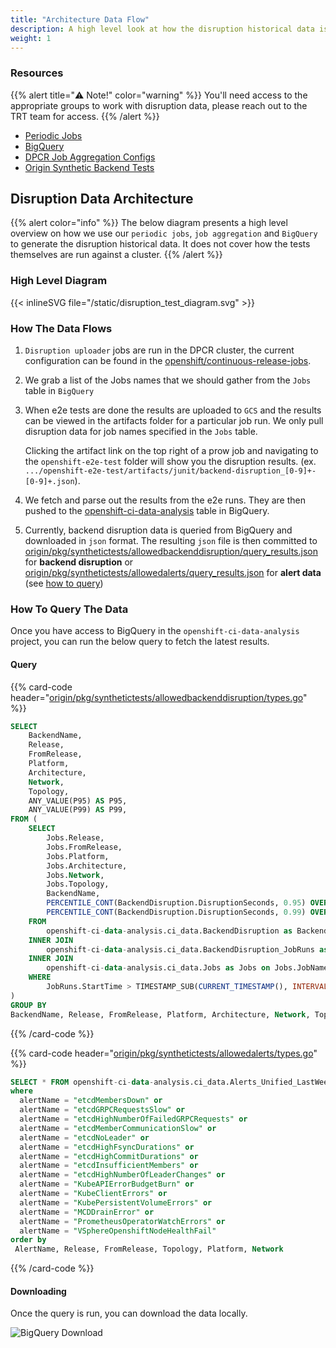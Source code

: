 ```yaml
---
title: "Architecture Data Flow"
description: A high level look at how the disruption historical data is gathered and updated.
weight: 1
---
```


### Resources

{{% alert title="⚠️ Note!" color="warning" %}}
You'll need access to the appropriate groups to work with disruption data, please reach out to the TRT team for access.
{{% /alert %}}

- [Periodic Jobs](https://github.com/openshift/release/tree/master/ci-operator/jobs/openshift/release)
- [BigQuery](https://console.cloud.google.com/bigquery?project=openshift-ci-data-analysis)
- [DPCR Job Aggregation Configs](https://github.com/openshift/continuous-release-jobs/tree/master/config/clusters/dpcr/services/dpcr-ci-job-aggregation)
- [Origin Synthetic Backend Tests](https://github.com/openshift/origin/tree/master/pkg/synthetictests/allowedbackenddisruption)

## Disruption Data Architecture

{{% alert color="info" %}}
The below diagram presents a high level overview on how we use our `periodic jobs`, `job aggregation` and `BigQuery` to generate the disruption historical data.
It does not cover how the tests themselves are run against a cluster.
{{% /alert %}}

### High Level Diagram

{{< inlineSVG file="/static/disruption_test_diagram.svg" >}}

### How The Data Flows

1. `Disruption uploader` jobs are run in the DPCR cluster, the current configuration can be found in the [openshift/continuous-release-jobs](https://github.com/openshift/continuous-release-jobs/tree/master/config/clusters/dpcr/services/dpcr-ci-job-aggregation).

1. We grab a list of the Jobs names that we should gather from the `Jobs` table in `BigQuery`

1. When e2e tests are done the results are uploaded to `GCS` and the results can be viewed in the artifacts folder for a particular job run. We only pull disruption data for job names specified in the `Jobs` table.

   Clicking the artifact link on the top right of a prow job and navigating to the `openshift-e2e-test` folder will show you the disruption results. (ex. `.../openshift-e2e-test/artifacts/junit/backend-disruption_[0-9]+-[0-9]+.json`).

1. We fetch and parse out the results from the e2e runs. They are then pushed to the [openshift-ci-data-analysis](https://console.cloud.google.com/bigquery?project=openshift-ci-data-analysis) table in BigQuery.

1. Currently, backend disruption data is queried from BigQuery and downloaded in `json` format. The resulting `json` file is then committed to [origin/pkg/synthetictests/allowedbackenddisruption/query_results.json](https://github.com/openshift/origin/blob/a93ac08b2890dbe6dee760e623c5cafb1d8c9f97/pkg/synthetictests/allowedbackenddisruption/query_results.json) for **backend disruption** or [origin/pkg/synthetictests/allowedalerts/query_results.json](https://github.com/openshift/origin/blob/a93ac08b2890dbe6dee760e623c5cafb1d8c9f97/pkg/synthetictests/allowedalerts/query_results.json) for **alert data** (see [how to query](#how-to-query-the-data))

### How To Query The Data

Once you have access to BigQuery in the `openshift-ci-data-analysis` project, you can run the below query to fetch the latest results.

#### Query

{{% card-code header="[origin/pkg/synthetictests/allowedbackenddisruption/types.go](https://github.com/openshift/origin/blob/a93ac08b2890dbe6dee760e623c5cafb1d8c9f97/pkg/synthetictests/allowedbackenddisruption/types.go#L13-L43)" %}}

```sql
SELECT
    BackendName,
    Release,
    FromRelease,
    Platform,
    Architecture,
    Network,
    Topology,
    ANY_VALUE(P95) AS P95,
    ANY_VALUE(P99) AS P99,
FROM (
    SELECT
        Jobs.Release,
        Jobs.FromRelease,
        Jobs.Platform,
        Jobs.Architecture,
        Jobs.Network,
        Jobs.Topology,
        BackendName,
        PERCENTILE_CONT(BackendDisruption.DisruptionSeconds, 0.95) OVER(PARTITION BY BackendDisruption.BackendName, Jobs.Network, Jobs.Platform, Jobs.Release, Jobs.FromRelease, Jobs.Topology) AS P95,
        PERCENTILE_CONT(BackendDisruption.DisruptionSeconds, 0.99) OVER(PARTITION BY BackendDisruption.BackendName, Jobs.Network, Jobs.Platform, Jobs.Release, Jobs.FromRelease, Jobs.Topology) AS P99,
    FROM
        openshift-ci-data-analysis.ci_data.BackendDisruption as BackendDisruption
    INNER JOIN
        openshift-ci-data-analysis.ci_data.BackendDisruption_JobRuns as JobRuns on JobRuns.Name = BackendDisruption.JobRunName
    INNER JOIN
        openshift-ci-data-analysis.ci_data.Jobs as Jobs on Jobs.JobName = JobRuns.JobName
    WHERE
        JobRuns.StartTime > TIMESTAMP_SUB(CURRENT_TIMESTAMP(), INTERVAL 21 DAY)
)
GROUP BY
BackendName, Release, FromRelease, Platform, Architecture, Network, Topology
```

{{% /card-code %}}

{{% card-code header="[origin/pkg/synthetictests/allowedalerts/types.go](https://github.com/openshift/origin/blob/a93ac08b2890dbe6dee760e623c5cafb1d8c9f97/pkg/synthetictests/allowedalerts/types.go#L17-L35)" %}}

```sql
SELECT * FROM openshift-ci-data-analysis.ci_data.Alerts_Unified_LastWeek_P95
where
  alertName = "etcdMembersDown" or
  alertName = "etcdGRPCRequestsSlow" or
  alertName = "etcdHighNumberOfFailedGRPCRequests" or
  alertName = "etcdMemberCommunicationSlow" or
  alertName = "etcdNoLeader" or
  alertName = "etcdHighFsyncDurations" or
  alertName = "etcdHighCommitDurations" or
  alertName = "etcdInsufficientMembers" or
  alertName = "etcdHighNumberOfLeaderChanges" or
  alertName = "KubeAPIErrorBudgetBurn" or
  alertName = "KubeClientErrors" or
  alertName = "KubePersistentVolumeErrors" or
  alertName = "MCDDrainError" or
  alertName = "PrometheusOperatorWatchErrors" or
  alertName = "VSphereOpenshiftNodeHealthFail"
order by
 AlertName, Release, FromRelease, Topology, Platform, Network
```

{{% /card-code %}}

#### Downloading

Once the query is run, you can download the data locally.

![BigQuery Download](/bigquery_download.png)
